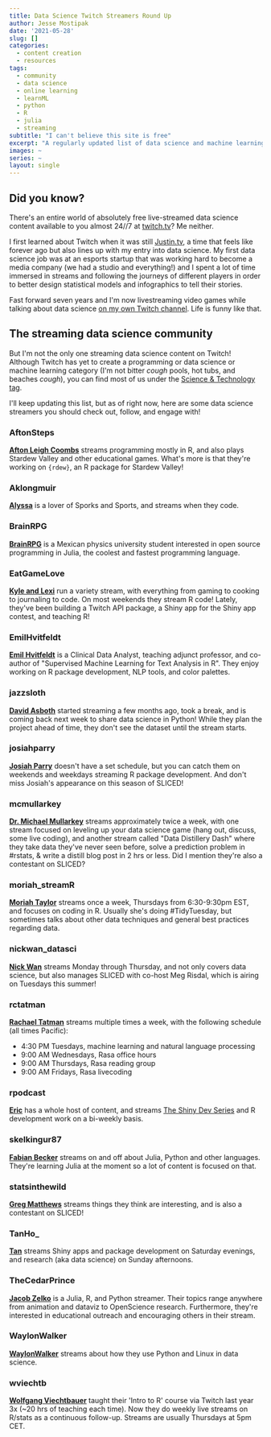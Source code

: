 ```yaml
---
title: Data Science Twitch Streamers Round Up
author: Jesse Mostipak
date: '2021-05-28'
slug: []
categories:
  - content creation
  - resources
tags:
  - community
  - data science
  - online learning
  - learnML
  - python
  - R
  - julia
  - streaming
subtitle: "I can't believe this site is free"
excerpt: "A regularly updated list of data science and machine learning Twitch streamers, coding in R, Python, and//or Julia!"
images: ~
series: ~
layout: single
---
```

## Did you know?
There's an entire world of absolutely free live-streamed data science content 
available to you almost 24//7 at [twitch.tv](www.twitch.tv)? 
Me neither. 

I first learned about Twitch when it was still [Justin.tv](https://en.wikipedia.org/wiki/Justin.tv), 
a time that feels like forever ago but also lines up with my entry into data science. 
My first data science job was at an esports startup that was working hard to become a media company (we had a studio and everything!) and I spent a lot of time immersed in streams and following the journeys of different players in order to better design statistical models and infographics to tell their stories.  

Fast forward seven years and I'm now livestreaming video games while talking about data science [on my own Twitch channel](https://www.twitch.tv/kierisi). Life is funny like that.  

## The streaming data science community
But I'm not the only one streaming data science content on Twitch! Although Twitch has yet to create a programming or data science or machine learning category (I'm not bitter *cough* pools, hot tubs, and beaches *cough*), you can find most of us under the [Science & Technology tag](https://www.twitch.tv/directory/game/Science%20%26%20Technology).  

I'll keep updating this list, but as of right now, here are some data science streamers you should check out, follow, and engage with!   

### AftonSteps
**[Afton Leigh Coombs](https://www.twitch.tv/aftonsteps)** streams programming mostly in R, and also plays Stardew Valley and other educational games. 
What's more is that they're working on `{rdew}`, an R package for Stardew Valley!

### Aklongmuir
**[Alyssa](https://www.twitch.tv/aklongmuir)** is a lover of Sporks and Sports, and streams when they code.

### BrainRPG
**[BrainRPG](https://www.twitch.tv/BrainRPG)** is a Mexican physics university student interested in open source programming in Julia, the coolest and fastest programming language.

### EatGameLove
**[Kyle and Lexi](https://www.twitch.tv/theeatgamelove)** run a variety stream, with everything from gaming to cooking to journaling to code. On most weekends they stream R code! Lately, they've been building a Twitch API package, a Shiny app for the Shiny app contest, and teaching R!

### EmilHvitfeldt
**[Emil Hvitfeldt](https://www.twitch.tv/emilhvitfeldt)** is a Clinical Data Analyst, teaching adjunct professor, and co-author of "Supervised Machine Learning for Text Analysis in R". They enjoy working on R package development, NLP tools, and color palettes.

### jazzsloth
**[David Asboth](https://www.twitch.tv/jazzsloth)** started streaming a few months ago, took a break, and is coming back next week to share data science in Python!
While they plan the project ahead of time, they don't see the dataset until the stream starts.

### josiahparry
**[Josiah Parry](https://www.twitch.tv/josiahparry)** doesn't have a set schedule, but you can catch them on weekends and weekdays streaming R package development. And don't miss Josiah's appearance on this season of SLICED!

### mcmullarkey 
**[Dr. Michael Mullarkey](https://www.twitch.tv/mcmullarkey)** streams approximately twice a week, with one stream focused  on leveling up your data science game (hang out, discuss, some live coding), and another stream called "Data Distillery Dash" where they take data they've never seen before, solve a prediction problem in #rstats, & write a distill blog post in 2 hrs or less. Did I mention they're also a contestant on SLICED?

### moriah_streamR
**[Moriah Taylor](https://www.twitch.tv/mcmullarkey)** streams once a week, Thursdays from 6:30-9:30pm EST, and focuses on coding in R. 
Usually she's doing #TidyTuesday, but sometimes talks about other data techniques and general best practices regarding data.  

### nickwan_datasci
**[Nick Wan](https://www.twitch.tv/nickwan_datasci)** streams Monday through Thursday, and not only covers data science, but also manages SLICED with co-host Meg Risdal, which is airing on Tuesdays this summer!

### rctatman
**[Rachael Tatman](https://www.twitch.tv/rctatman/)** streams multiple times a week, with the following schedule (all times Pacific):  

* 4:30 PM Tuesdays, machine learning and natural language processing
* 9:00 AM Wednesdays, Rasa office hours
* 9:00 AM Thursdays, Rasa reading group
* 9:00 AM Fridays, Rasa livecoding

### rpodcast
**[Eric](https://www.twitch.tv/rpodcast)** has a whole host of content, and streams [The Shiny Dev Series](https://twitter.com/shinydevseries) and R development work on a bi-weekly basis.

### skelkingur87
**[Fabian Becker](https://www.twitch.tv/skelkingur87)** streams on and off about Julia, Python and other languages. They're learning Julia at the moment so a lot of content is focused on that.

### statsinthewild
**[Greg Matthews](https://www.twitch.tv/statsinthewild)** streams things they think are interesting, and is also a contestant on SLICED!

### TanHo_
**[Tan](https://www.twitch.tv/tanho_)** streams Shiny apps and package development on Saturday evenings, and research (aka data science) on Sunday afternoons.

### TheCedarPrince
**[Jacob Zelko](https://www.twitch.tv/thecedarprince)** is a Julia, R, and Python streamer. Their topics range anywhere from animation and dataviz to OpenScience research. Furthermore, they're interested in educational outreach and encouraging others in their stream.

### WaylonWalker
**[WaylonWalker](https://www.twitch.tv/waylongwalker)** streams about how they use Python and Linux in data science.

### wviechtb
**[Wolfgang Viechtbauer](https://www.twitch.tv/wviechtb)** taught their 'Intro to R' course via Twitch last year 3x (~20 hrs of teaching each time). Now they do weekly live streams on R/stats as a continuous follow-up. Streams are usually Thursdays at 5pm CET. 
